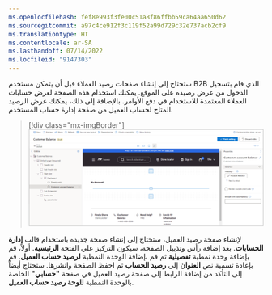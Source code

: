 ```yaml
---
ms.openlocfilehash: fef8e993f3fe00c51a8f86ffbb59ca64aa650d62
ms.sourcegitcommit: a97c4ce912f3c119f52a99d729c32e737acb2cf9
ms.translationtype: HT
ms.contentlocale: ar-SA
ms.lasthandoff: 07/14/2022
ms.locfileid: "9147303"
---
```

ستحتاج إلى إنشاء صفحات رصيد العملاء قبل أن يتمكن مستخدم B2B الذي قام بتسجيل الدخول من عرض رصيده على الموقع. يمكنك استخدام هذه الصفحة لعرض حسابات العملاء المعتمدة للاستخدام في دفع الأوامر. بالإضافة إلى ذلك، يمكنك عرض الرصيد المتاح لحساب العميل من صفحة إدارة حساب المستخدم.

> [!div class="mx-imgBorder"]
> [![لقطة شاشة لصفحة رصيد العميل.](../media/customer-balance-page.png)](../media/customer-balance-page.png#lightbox)

لإنشاء صفحة رصيد العميل، ستحتاج إلى إنشاء صفحة جديدة باستخدام قالب **إدارة الحسابات**. بعد إضافة رأس وتذييل الصفحة، سيكون التركيز علي الفتحة **الرئيسية**. أولاً، قم بإضافة وحدة نمطية **تفصيلية** ثم قم بإضافة الوحدة النمطية **لرصيد حساب العميل**. قم بإعادة تسمية نص **العنوان** إلى **رصيد الحساب** ثم احفظ الصفحة وانشرها. ستحتاج أيضاً إلى التأكد من إضافة الرابط إلى صفحة رصيد العميل في صفحة **"حسابي"** الخاصة بالوحدة النمطية **للوحة رصيد حساب العميل**.
